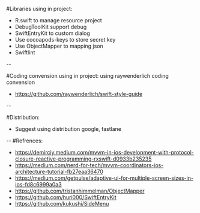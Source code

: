 #Libraries using in project:

* R.swift to manage resource project
* DebugToolKit support debug
* SwiftEntryKit to custom dialog
* Use cocoapods-keys to store secret key
* Use ObjectMapper to mapping json
* Swiftlint

--

#Coding convension using in project:
using raywenderlich coding convension 

* https://github.com/raywenderlich/swift-style-guide

--

#Distribution:
- Suggest using distribution google, fastlane

--
#Refrences: 

* https://demirciy.medium.com/mvvm-in-ios-development-with-protocol-closure-reactive-programming-rxswift-d0933b235235
* https://medium.com/nerd-for-tech/mvvm-coordinators-ios-architecture-tutorial-fb27eaa36470
* https://medium.com/getpulse/adaptive-ui-for-multiple-screen-sizes-in-ios-fd8c6999a0a3
* https://github.com/tristanhimmelman/ObjectMapper
* https://github.com/huri000/SwiftEntryKit
* https://github.com/kukushi/SideMenu